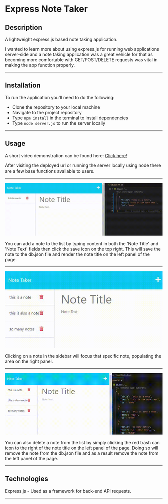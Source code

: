 # Express Note Taker

## Description

A lightweight express.js based note taking application.

I wanted to learn more about using express.js for running web applications server-side and a note taking application was a great vehicle for that as becoming more comfortable with GET/POST/DELETE requests was vital in making the app function properly.



---

## Installation

To run the application you'll need to do the following:

- Clone the repository to your local machine
- Navigate to the project repository
- Type `npm install` in the terminal to install dependencies
- Type `node server.js` to run the server locally

---

## Usage

A short video demonstration can be found here: [Click here!](https://drive.google.com/file/d/1MEsm-wa6DH8qMpOMDJ-SR2c6o15uPMUT/view)


After visiting the deployed url or running the server locally using node there are a few base functions available to users.

---

![Adding a note](./assets/images/noteTakerREADME1.gif)

You can add a note to the list by typing content in both the 'Note Title' and 'Note Text' fields then click the save icon on the top right. This will save the note to the db.json file and render the note title on the left panel of the page.

---

![Focusing a note](./assets/images/noteTakerREADME2.gif)

Clicking on a note in the sidebar will focus that specific note, populating the area on the right panel.

---

![Deleting a note](./assets/images/noteTakerREADME3.gif)

You can also delete a note from the list by simply clicking the red trash can icon to the right of the note title on the left panel of the page. Doing so will remove the note from the db.json file and as a result remove the note from the left panel of the page.

---

## Technologies

Express.js - Used as a framework for back-end API requests.

---